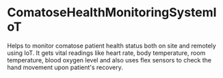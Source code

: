 # ComatoseHealthMonitoringSystemIoT
Helps to monitor comatose patient health status both on site and remotely using IoT.  It gets vital readings like heart rate, body temperature, room temperature, blood oxygen level and also uses flex sensors to check the hand movement upon patient's recovery.
